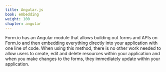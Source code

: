 ```yaml
---
title: Angular.js
book: embedding
weight: 100
chapter: angular
---
```

Form.io has an Angular module that allows building out forms and APIs on Form.io and then embedding everything directly into your application with one line of code. When using this method, there is no other work needed to allow users to create, edit and delete resources within your application and when you make changes to the forms, they immediately update within your application.
